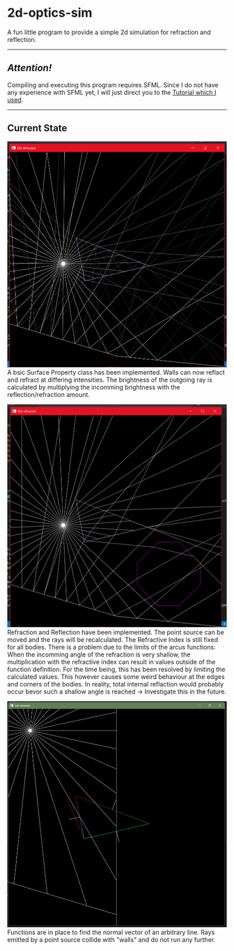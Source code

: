 # 2d-optics-sim

A fun little program to provide a simple 2d simulation for refraction and reflection.

---

## *Attention!*

Compiling and executing this program requires SFML. Since I do not have any experience with SFML yet, I will just direct you to the [Tutorial which I used](https://www.youtube.com/watch?v=rZE700aaT5I).

---

## Current State

![static image showing a point source and a triangle; the rays both reflect and refract from the walls of the triangle](https://github.com/AnymalisTurtle/2d-optics-sim/blob/main/media/surface_properties.png)
A bsic Surface Property class has been implemented. Walls can now reflact and refract at differing intensities. The brightness of the outgoing ray is calculated by multiplying the incomming brightness with the reflection/refraction amount. 

![static image showing a point source interacting with a reflective wall and two refractive polygons: a triangle and a octagon](https://github.com/AnymalisTurtle/2d-optics-sim/blob/main/media/reflection_and_refraction.png)
Refraction and Reflection have been implemented. The point source can be moved and the rays will be recalculated.
The Refractive Index is still fixed for all bodies. There is a problem due to the limits of the arcus functions: When the incomming angle of the refraction is very shallow, the multiplication with the refractive index can result in values outside of the function definition. For the time being, this has been resolved by limiting the calculated values. This however causes some weird behaviour at the edges and corners of the bodies. In reality, total internal reflaction would probably occur bevor such a shallow angle is reached -> Investigate this in the future.

![1000 pixel squared image; point source radiating 30 rays, which collide with and stop at two straight lines](https://github.com/AnymalisTurtle/2d-optics-sim/blob/main/media/collision.png)
Functions are in place to find the normal vector of an arbitrary line. Rays emitted by a point source collide with "walls" and do not run any further.
